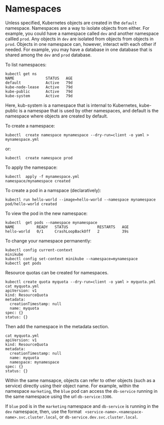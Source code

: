 # Namespaces

Unless specified, Kubernetes objects are created in the `default` namespace. Namespaces are a way to isolate objects from either. For example, you could have a namespace called `dev` and another namespace callled `prod`. Any objects in `dev` are isolated from objects from objects in `prod`. Objects in one namespace can, however, interact with each other if needed. For example, you may have a database in one database that is shared among the `dev` and `prod` database.

To list namespaces:

```
kubectl get ns
NAME              STATUS   AGE
default           Active   79d
kube-node-lease   Active   79d
kube-public       Active   79d
kube-system       Active   79d
```

Here, kub-system is a namespace that is internal to Kubernetes, kube-public is a namespae that is used by other namespaces, and default is the namespace where objects are created by default.

To create a namespace:

```
kubectl  create namespace mynamespace --dry-run=client -o yaml > mynamespace.yml
```

or:

```
kubectl  create namespace prod
```

To apply the namespace:

```
kubectl  apply -f mynamespace.yml
namespace/mynamespace created
```

To create a pod in a namspace (declaratively):

```
kubectl run hello-world --image=hello-world --namespace mynamespace
pod/hello-world created
```

To view the pod in the new namespace:

```
kubectl  get pods --namespace mynamespace
NAME          READY   STATUS             RESTARTS   AGE
hello-world   0/1     CrashLoopBackOff   2          39s
```

To change your namespace permanently:

```
kubectl config current-context
minikube
kubectl config set-context minikube --namespace=mynamespace
kubectl get pods
```

Resource quotas can be created for namespaces.

```
kubectl create quota myquota --dry-run=client -o yaml > myquota.yml
cat myquota.yml
apiVersion: v1
kind: ResourceQuota
metadata:
  creationTimestamp: null
  name: myquota
spec: {}
status: {}
```

Then add the namespace in the metadata section.

```
cat myquota.yml
apiVersion: v1
kind: ResourceQuota
metadata:
  creationTimestamp: null
  name: myquota
  namespace: mynamespace
spec: {}
status: {}
```

Within the same namsapce, objects can refer to other objects (such as a service) directly using their object name. For example, within the namespace `marketing`, the `blue` pod can access the `db-service` running in the same namespace using the url `db-service:3306`. 

If `blue` pod is in the `marketing` namespace and `db-service` is running in the `dev` namespace, then, use the format ` <service-name>.<namespace-name>.svc.cluster.local`, or `db-service.dev.svc.cluster.local`. 

